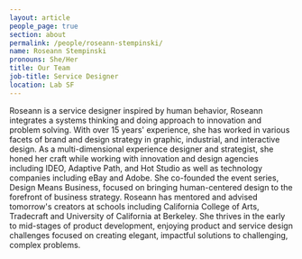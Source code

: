 ```yaml
---
layout: article
people_page: true
section: about
permalink: /people/roseann-stempinski/
name: Roseann Stempinski
pronouns: She/Her
title: Our Team
job-title: Service Designer
location: Lab SF
---
```


Roseann is a service designer inspired by human behavior, Roseann integrates a systems thinking and doing approach to innovation and problem solving. With over 15 years' experience, she has worked in various facets of brand and design strategy in graphic, industrial, and interactive design. As a multi-dimensional experience designer and strategist, she honed her craft while working with innovation and design agencies including IDEO, Adaptive Path, and Hot Studio as well as technology companies including eBay and Adobe. She co-founded the event series, Design Means Business, focused on bringing human-centered design to the forefront of business strategy. Roseann has mentored and advised tomorrow's creators at schools including California College of Arts, Tradecraft and University of California at Berkeley. She thrives in the early to mid-stages of product development, enjoying product and service design challenges focused on creating elegant, impactful solutions to challenging, complex problems. 
